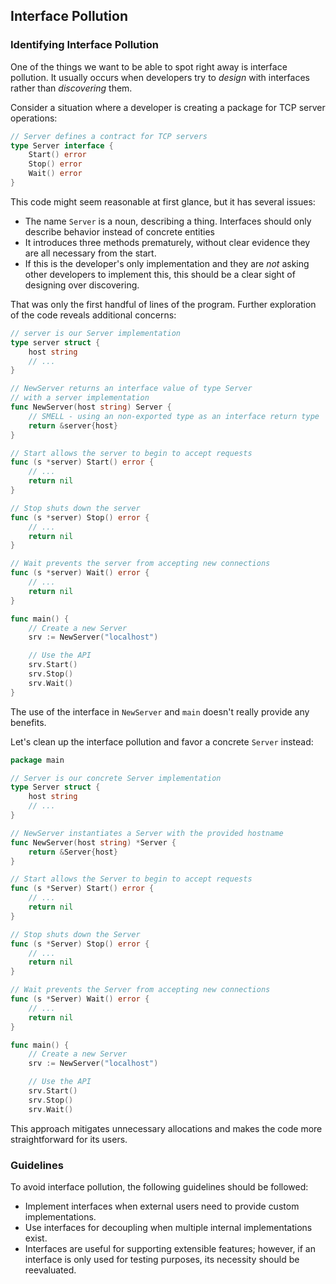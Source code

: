 ## Interface Pollution

### Identifying Interface Pollution

One of the things we want to be able to spot right away is interface pollution. It usually occurs when developers try to _design_ with interfaces rather than _discovering_ them.

Consider a situation where a developer is creating a package for TCP server operations:

```go
// Server defines a contract for TCP servers
type Server interface {
	Start() error
	Stop() error
	Wait() error
}
```

This code might seem reasonable at first glance, but it has several issues:

- The name `Server` is a noun, describing a thing. Interfaces should only describe behavior instead of concrete entities
- It introduces three methods prematurely, without clear evidence they are all necessary from the start. 
- If this is the developer's only implementation and they are _not_ asking other developers to implement this, this should be a clear sight of designing over discovering.

That was only the first handful of lines of the program. Further exploration of the code reveals additional concerns:

```go
// server is our Server implementation
type server struct {
	host string
	// ...
}

// NewServer returns an interface value of type Server
// with a server implementation
func NewServer(host string) Server {
	// SMELL - using an non-exported type as an interface return type
	return &server{host}
}

// Start allows the server to begin to accept requests
func (s *server) Start() error {
	// ...
	return nil
}

// Stop shuts down the server
func (s *server) Stop() error {
	// ...
	return nil
}

// Wait prevents the server from accepting new connections
func (s *server) Wait() error {
	// ...
	return nil
}

func main() {
	// Create a new Server
	srv := NewServer("localhost")

	// Use the API
	srv.Start()
	srv.Stop()
	srv.Wait()
}
```

The use of the interface in `NewServer` and `main` doesn't really provide any benefits.

Let's clean up the interface pollution and favor a concrete `Server` instead:

```go
package main

// Server is our concrete Server implementation
type Server struct {
	host string
	// ...
}

// NewServer instantiates a Server with the provided hostname
func NewServer(host string) *Server {
	return &Server{host}
}

// Start allows the Server to begin to accept requests
func (s *Server) Start() error {
	// ...
	return nil
}

// Stop shuts down the Server
func (s *Server) Stop() error {
	// ...
	return nil
}

// Wait prevents the Server from accepting new connections
func (s *Server) Wait() error {
	// ...
	return nil
}

func main() {
	// Create a new Server
	srv := NewServer("localhost")

	// Use the API
	srv.Start()
	srv.Stop()
	srv.Wait()
```

This approach mitigates unnecessary allocations and makes the code more straightforward for its users.

### Guidelines

To avoid interface pollution, the following guidelines should be followed:

- Implement interfaces when external users need to provide custom implementations.
- Use interfaces for decoupling when multiple internal implementations exist.
- Interfaces are useful for supporting extensible features; however, if an interface is only used for testing purposes, its necessity should be reevaluated.
